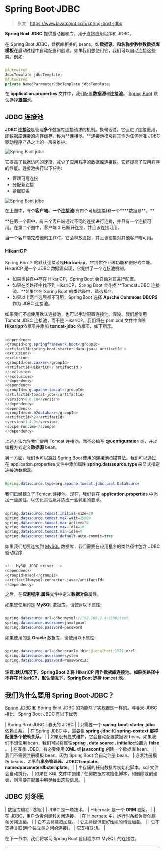 # Spring Boot·JDBC

> 原文：<https://www.javatpoint.com/spring-boot-jdbc>

**Spring Boot JDBC** 提供启动器和库，用于连接应用程序和 JDBC。

在 Spring Boot JDBC，数据库相关的 beans，如**数据源、**和**名称参数参数数据库模板**在启动过程中自动配置和创建。如果我们想使用它，我们可以自动连接这些类。例如:

```java

@Autowired
JdbcTemplate jdbcTemplate;
@Autowired
private NamedParameterJdbcTemplate jdbcTemplate;

```

在 **application.properties** 文件中，我们配置**数据源**和**连接池**。 [Spring Boot](https://www.javatpoint.com/spring-boot-tutorial) 默认选择**雄猫**池。

## JDBC 连接池

**JDBC 连接池**是管理**多个**数据库连接请求的机制。换句话说，它促进了连接重用，即数据库连接的内存缓存，称为**连接池。**连接池模块将其作为任何标准 JDBC 驱动程序产品之上的一层来维护。

![Spring Boot jdbc](../img/1e2fc6c7fb80e3432893eda374e72858.png)

它提高了数据访问的速度，减少了应用程序的数据库连接数。它还提高了应用程序的性能。连接池执行以下任务:

*   管理可用连接
*   分配新连接
*   紧密联系

![Spring Boot jdbc](../img/a1dd9d0043acbfb17bdefaad149dc6c1.png)

在上图中，有**个客户端、一个连接池**(有四个可用连接)和一个****数据源**。**

 **在第一个图中，有三个客户端通过不同的连接进行连接，并且有一个连接可用。在第二个图中，客户端 3 已断开连接，并且该连接可用。

当一个客户端完成他的工作时，它会释放连接，并且该连接对其他客户端可用。

### HikariCP

Spring Boot 2 的默认连接池是**Hib karipp**。它提供企业级功能和更好的性能。HikariCP 是一个 JDBC 数据源实现，它提供了一个连接池机制。

*   如果类路径中存在 HikariCP，Spring Boot 会自动对其进行配置。
*   如果在类路径中找不到 HikariCP，Spring Boot 会寻找 **Tomcat JDBC 连接池。**如果它在 Spring Boot 的类路径中，请选择它。
*   如果以上两个选项都不可用，Spring Boot 选择 **Apache Commons DBCP2** 作为 JDBC 连接池。

如果我们不想使用默认连接池，也可以手动配置连接池。假设，我们想使用 Tomcat JDBC 连接池，而不是 HikariCP。我们将在 pom.xml 文件中排除**Hikaripp**依赖项并添加 **tomcat-jdbc** 依赖项，如下所示。

```java

<dependency>
<groupId>org.springframework.boot</groupId>
<artifactId>spring-boot-starter-data-jpa</ artifactId >
<exclusions>
<exclusion>
<groupId>com.zaxxer</groupId>
<artifactId>HikariCP</ artifactId >
</exclusion>
</exclusions>
</dependency>
<dependency>
<groupId>org.apache.tomcat</groupId>
<artifactId>tomcat-jdbc</artifactId>
<version>9.0.10</version>
</dependency>
<dependency>
<groupId>com.h2database</groupId>
<artifactId>h2</artifactId>
<version>1.4.9</version>
<socpe>runtime</scoope>
</dependency>

```

上述方法允许我们使用 Tomcat 连接池，而不必编写 **@Configuration** 类，并以编程方式定义**数据源** bean。

另一方面，我们也可以跳过 Spring Boot 使用的连接池扫描算法。我们可以通过在 application.properties 文件中添加属性 **spring.datasource.type** 来显式指定连接池数据源。

```java

Spring.datasource.type=org.apache.tomcat.jdbc.pool.DataSource

```

我们已经建立了 Tomcat 连接池。现在，我们将在 **application.properties** 中添加一些属性，以优化其性能并适应一些特定的要求。

```java

spring.datasource.tomcat.initial-size=20
spring.datasource.tomcat.max-wait=25000
spring.datasource.tomcat.max-active=70
spring.datasource.tomcat.max-idle=20
spring.datasource.tomcat.min-idle=9
spring.datasource.tomcat.default-auto-commit=true

```

如果我们想要连接到 [MySQL](https://www.javatpoint.com/mysql-tutorial) 数据库，我们需要在应用程序的类路径中包含 JDBC 驱动程序:

```java

<!-- MySQL JDBC driver -->
<dependency>
<groupId>mysql</groupId>
<artifactId>mysql-connector-java</artifactId>
</dependency>   

```

之后，在**应用程序.属性**文件中定义**数据对象**属性。

如果您使用的是 **MySQL** 数据库，请使用以下属性:

```java

spring.datasource.url=jdbc:mysql://192.168.1.4:3306/test
spring.datasource.username=javatpoint
spring.datasource.password=password

```

如果使用的是 **Oracle** 数据库，请使用以下属性:

```java

spring.datasource.url=jdbc:oracle:thin:@localhost:1521:orcl
spring.datasource.username=system
spring.datasource.password=Password123

```

#### 注意:默认情况下，Spring Boot 2 将 HikariCP 用作数据库连接池。如果类路径中不存在 HikariCP，默认情况下，Spring Boot 选择 tomcat 池。

## 我们为什么要用 Spring Boot·JDBC？

[Spring JDBC](https://www.javatpoint.com/spring-tutorial) 和 Spring Boot JDBC 的功能除了实现都是一样的。与春天 JDBC 相比，Spring Boot JBDC 有以下优势:

| Spring Boot·JDBC | 春天的 JDBC |
| 只需要一个 **spring-boot-starter-jdbc** 依赖关系。 | 在 Spring JDBC 中，需要像 **spring-jdbc** 和 **spring-context 那样配置多个依赖关系。** |
| 如果没有显式维护，它会自动配置数据源 bean。如果我们不想使用 bean，我们可以将属性**spring . data source . initialize**设置为 **false** 。 | 在春季 JDBC，有必要使用 **XML** 或 **javaconfig** 创建一个数据库 bean。 |
| 我们不需要注册模板 bean，因为 Spring Boot 会自动注册 bean。 | 必须注册模板 beans，如**平台事务管理器、JDBCTemplate、namedparameterdbctemplate**。 |
| 中存储的任何数据库初始化脚本。sql 文件会自动执行。 | 如果在 SQL 文件中创建了任何数据库初始化脚本，如删除或创建表，则需要在配置中明确给出这些信息。 |

## JDBC 对冬眠

| 数据库编程 | 冬眠 |
| JDBC 是一项技术。 | Hibernate 是一个 **ORM** 框架。 |
| 在 JDBC，用户负责创建和关闭连接。 | 在 Hibernate 中，运行时系统负责创建和关闭连接。 |
| 它不支持延迟加载。 | 它支持提供更好性能的惰性加载。 |
| 它不支持关联(两个独立类之间的连接)。 | 它支持联想。 |

在下一节中，我们将学习 Spring Boot 应用程序中 MySQL 的连接性。

* * ***